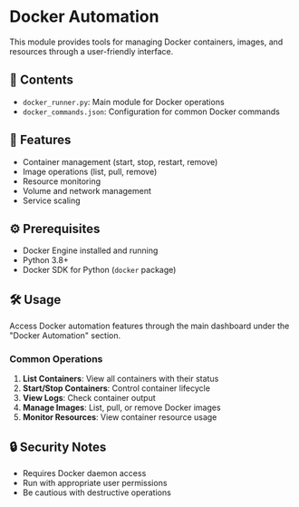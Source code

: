 # Docker Automation

This module provides tools for managing Docker containers, images, and resources through a user-friendly interface.

## 📂 Contents

- `docker_runner.py`: Main module for Docker operations
- `docker_commands.json`: Configuration for common Docker commands

## 🚀 Features

- Container management (start, stop, restart, remove)
- Image operations (list, pull, remove)
- Resource monitoring
- Volume and network management
- Service scaling

## ⚙️ Prerequisites

- Docker Engine installed and running
- Python 3.8+
- Docker SDK for Python (`docker` package)

## 🛠️ Usage

Access Docker automation features through the main dashboard under the "Docker Automation" section.

### Common Operations

1. **List Containers**: View all containers with their status
2. **Start/Stop Containers**: Control container lifecycle
3. **View Logs**: Check container output
4. **Manage Images**: List, pull, or remove Docker images
5. **Monitor Resources**: View container resource usage

## 🔒 Security Notes

- Requires Docker daemon access
- Run with appropriate user permissions
- Be cautious with destructive operations
